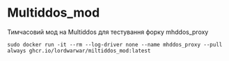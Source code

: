 # Multiddos_mod

Тимчасовий мод на Multiddos для тестування форку mhddos_proxy

    sudo docker run -it --rm --log-driver none --name mhddos_proxy --pull always ghcr.io/lordwarwar/miltiddos_mod:latest
